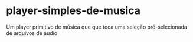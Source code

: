 # player-simples-de-musica
Um player primitivo de música que que toca uma seleção pré-selecionada de arquivos de áudio
